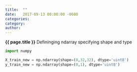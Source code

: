```yaml
---
title:  ""
date:   2017-09-13 00:00:00 -0600
categories: 
category: 
author:  
---
```


**{{ page.title }}**
Defininging ndarray specifying shape and type

```python
import numpy

X_train_new = np.ndarray(shape=(0,32,32), dtype='uint8')
y_train_new = np.ndarray(shape=(0,1), dtype='uint8')
```
